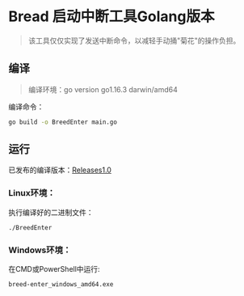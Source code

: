 # Bread 启动中断工具Golang版本

> 该工具仅仅实现了发送中断命令，以减轻手动捅"菊花"的操作负担。

## 编译

> 编译环境：go version go1.16.3 darwin/amd64

编译命令：

```bash
go build -o BreedEnter main.go
```

## 运行

已发布的编译版本：[Releases1.0](https://github.com/haowanxing/breed-enter-go/releases/tag/v1.0)

### Linux环境：

执行编译好的二进制文件：

```bash
./BreedEnter
```

### Windows环境：

在CMD或PowerShell中运行:

```bash
breed-enter_windows_amd64.exe
```